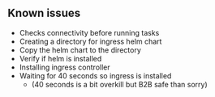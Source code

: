 ## Known issues
* Checks connectivity before running tasks
* Creating a directory for ingress helm chart
* Copy the helm chart to the directory
* Verify if helm is installed
* Installing ingress controller 
* Waiting for 40 seconds so ingress is installed
  * (40 seconds is a bit overkill but B2B safe than sorry)